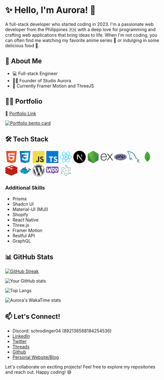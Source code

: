 # ✨ Hello, I'm Aurora! 👋

A full-stack developer who started coding in 2023. I'm a passionate web developer from the Philippines 🇵🇭 with a deep love for programming and crafting web applications that bring ideas to life. When I'm not coding, you can often find me watching my favorite anime series 🍿 or indulging in some delicious food 🍜.

## 🚀 About Me

- 💻 Full-stack Engineer
- 👨‍💼 Founder of Studio Aurora
- 🌱 Currently Framer Motion and ThreeJS
<!-- - 🎯 Goal: 
- ⚡ Fun fact: [An interesting fact about yourself] -->

## 👨‍💻 Portfolio
🔗 [Portfolio Link](https://alvinchang.dev)

<a href="https://alvinchang.dev" alight="center">
  <img src="https://media.licdn.com/dms/image/v2/D562DAQHvRcPq0sfb8g/profile-treasury-image-shrink_800_800/profile-treasury-image-shrink_800_800/0/1728820341569?e=1729846800&v=beta&t=QlijXoRMfUQ6SE3HvYqd5Nncf7rWKdplR9pJmf-3p2Y" alt="Portfolio bento card" width="800" height="450">
</a>

## 🛠️ Tech Stack

<p align="left">
  <img src="https://raw.githubusercontent.com/devicons/devicon/master/icons/html5/html5-original.svg" alt="html5" width="40" height="40"/>
  <img src="https://raw.githubusercontent.com/devicons/devicon/master/icons/css3/css3-original.svg" alt="css3" width="40" height="40"/>
  <img src="https://raw.githubusercontent.com/devicons/devicon/master/icons/javascript/javascript-original.svg" alt="javascript" width="40" height="40"/>
  <img src="https://raw.githubusercontent.com/devicons/devicon/master/icons/typescript/typescript-original.svg" alt="typescript" width="40" height="40"/>
  <img src="https://raw.githubusercontent.com/devicons/devicon/master/icons/react/react-original.svg" alt="react" width="40" height="40"/>
  <img src="https://raw.githubusercontent.com/devicons/devicon/master/icons/nextjs/nextjs-original.svg" alt="nextjs" width="40" height="40"/>
  <img src="https://raw.githubusercontent.com/devicons/devicon/master/icons/nodejs/nodejs-original.svg" alt="nodejs" width="40" height="40"/>
  <img src="https://raw.githubusercontent.com/devicons/devicon/master/icons/express/express-original.svg" alt="express" width="40" height="40"/>
  <img src="https://raw.githubusercontent.com/devicons/devicon/master/icons/php/php-original.svg" alt="php" width="40" height="40"/>
  <img src="https://raw.githubusercontent.com/devicons/devicon/master/icons/mysql/mysql-original.svg" alt="mysql" width="40" height="40"/>
  <img src="https://raw.githubusercontent.com/devicons/devicon/master/icons/mongodb/mongodb-original.svg" alt="mongodb" width="40" height="40"/>
  <img src="https://raw.githubusercontent.com/devicons/devicon/master/icons/redis/redis-original.svg" alt="redis" width="40" height="40"/>
  <img src="https://raw.githubusercontent.com/devicons/devicon/master/icons/docker/docker-original.svg" alt="docker" width="40" height="40"/>
  <img src="https://raw.githubusercontent.com/devicons/devicon/master/icons/wordpress/wordpress-plain.svg" alt="wordpress" width="40" height="40"/>
  <img src="https://raw.githubusercontent.com/devicons/devicon/master/icons/woocommerce/woocommerce-original.svg" alt="woocommerce" width="40" height="40"/>
  <img src="https://raw.githubusercontent.com/devicons/devicon/master/icons/electron/electron-original.svg" alt="electron" width="40" height="40"/>
</p>

### Additional Skills
- Prisma
- Shadcn UI
- Material-UI (MUI)
- Shopify
- React Native
- Three.js
- Framer Motion
- Restful API
- GraphQL

## 📊 GitHub Stats
[![GitHub Streak](https://streak-stats.demolab.com?user=auroradream04&theme=dark&starting_year=2023)](https://git.io/streak-stats)

![Your GitHub stats](https://github-stars-flame.vercel.app/api?username=auroradream04&show_icons=true&theme=codeSTACKr&include_all_commits=true)

![Top Langs](https://github-stars-flame.vercel.app/api/top-langs/?username=auroradream04&layout=compact&theme=codeSTACKr&hide=php)

![Aurora's WakaTime stats](https://github-stars-flame.vercel.app/api/wakatime?username=auroradream04&theme=codeSTACKr)
<!-- ## 🌟 Featured Projects

- [Project 1 Name](link-to-repo) - Brief description
- [Project 2 Name](link-to-repo) - Brief description
- [Project 3 Name](link-to-repo) - Brief description -->

## 📫 Let's Connect!

- Discord: schrodinger04 (892136568184254536)
- [LinkedIn](https://linkedin.com/in/auroradream04)
- [Twitter](https://twitter.com/aurora_dream04)
- [Threads](https://www.threads.net/@schrodinger0404)
- [Github](https://github.com/auroradream04)
- [Personal Website/Blog](https://alvinchang.dev)



Let's collaborate on exciting projects! Feel free to explore my repositories and reach out. Happy coding! 😄

<!--
**schrodinger04/schrodinger04** is a ✨ _special_ ✨ repository because its `README.md` (this file) appears on your GitHub profile.
-->
